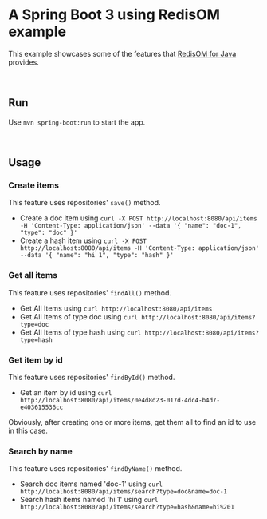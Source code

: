 # A Spring Boot 3 using RedisOM example

This example showcases some of the features that [RedisOM for Java](https://redis.io/docs/latest/integrate/redisom-for-java/) provides.

<br/>

## Run

Use `mvn spring-boot:run` to start the app.

<br/>

## Usage

### Create items

This feature uses repositories' `save()` method.

-   Create a doc item using `curl -X POST http://localhost:8080/api/items -H 'Content-Type: application/json' --data '{ "name": "doc-1", "type": "doc" }'`
-   Create a hash item using `curl -X POST http://localhost:8080/api/items -H 'Content-Type: application/json' --data '{ "name": "hi 1", "type": "hash" }'`

### Get all items

This feature uses repositories' `findAll()` method.

-   Get All Items using `curl http://localhost:8080/api/items`
-   Get All Items of type doc using `curl http://localhost:8080/api/items?type=doc`
-   Get All Items of type hash using `curl http://localhost:8080/api/items?type=hash`

### Get item by id

This feature uses repositories' `findById()` method.

-   Get an item by id using `curl http://localhost:8080/api/items/0e4d8d23-017d-4dc4-b4d7-e403615536cc`

Obviously, after creating one or more items, get them all to find an id to use in this case.

### Search by name

This feature uses repositories' `findByName()` method.

-   Search doc items named 'doc-1' using `curl http://localhost:8080/api/items/search?type=doc&name=doc-1`
-   Search hash items named 'hi 1' using `curl http://localhost:8080/api/items/search?type=hash&name=hi%201`
